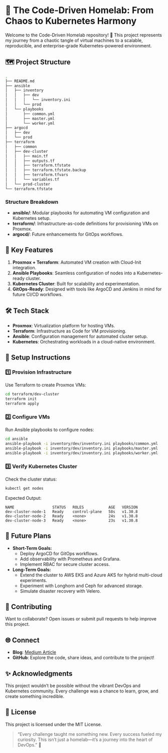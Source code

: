 
# 🚀 The Code-Driven Homelab: From Chaos to Kubernetes Harmony

Welcome to the Code-Driven Homelab repository! 🎉 This project represents my journey from a chaotic tangle of virtual machines to a scalable, reproducible, and enterprise-grade Kubernetes-powered environment.

## 🗺️ Project Structure

```bash
.
├── README.md
├── ansible
│   ├── inventory
│   │   ├── dev
│   │   │   └── inventory.ini
│   │   └── prod
│   └── playbooks
│       ├── common.yml
│       ├── master.yml
│       └── worker.yml
├── argocd
│   ├── dev
│   └── prod
├── terraform
│   ├── common
│   ├── dev-cluster
│   │   ├── main.tf
│   │   ├── outputs.tf
│   │   ├── terraform.tfstate
│   │   ├── terraform.tfstate.backup
│   │   ├── terraform.tfvars
│   │   └── variables.tf
│   └── prod-cluster
└── terraform.tfstate
```

### Structure Breakdown
- **ansible/**: Modular playbooks for automating VM configuration and Kubernetes setup.
- **terraform/**: Infrastructure-as-code definitions for provisioning VMs on Proxmox.
- **argocd/**: Future enhancements for GitOps workflows.

## 🎯 Key Features
1. **Proxmox + Terraform**: Automated VM creation with Cloud-Init integration.
2. **Ansible Playbooks**: Seamless configuration of nodes into a Kubernetes-ready cluster.
3. **Kubernetes Cluster**: Built for scalability and experimentation.
4. **GitOps-Ready**: Designed with tools like ArgoCD and Jenkins in mind for future CI/CD workflows.

## 🛠️ Tech Stack
- **Proxmox**: Virtualization platform for hosting VMs.
- **Terraform**: Infrastructure as Code for VM provisioning.
- **Ansible**: Configuration management for automated cluster setup.
- **Kubernetes**: Orchestrating workloads in a cloud-native environment.

## 📝 Setup Instructions

### 1️⃣ Provision Infrastructure

Use Terraform to create Proxmox VMs:
```bash
cd terraform/dev-cluster
terraform init
terraform apply
```

### 2️⃣ Configure VMs

Run Ansible playbooks to configure nodes:
```bash
cd ansible
ansible-playbook -i inventory/dev/inventory.ini playbooks/common.yml
ansible-playbook -i inventory/dev/inventory.ini playbooks/master.yml
ansible-playbook -i inventory/dev/inventory.ini playbooks/worker.yml
```

### 3️⃣ Verify Kubernetes Cluster

Check the cluster status:
```bash
kubectl get nodes
```

Expected Output:
```
NAME                 STATUS   ROLES           AGE   VERSION
dev-cluster-node-1   Ready    control-plane   58s   v1.30.8
dev-cluster-node-2   Ready    <none>          24s   v1.30.8
dev-cluster-node-3   Ready    <none>          23s   v1.30.8
```

## 🌟 Future Plans
- **Short-Term Goals:**
  - Deploy ArgoCD for GitOps workflows.
  - Add observability with Prometheus and Grafana.
  - Implement RBAC for secure cluster access.
- **Long-Term Goals:**
  - Extend the cluster to AWS EKS and Azure AKS for hybrid multi-cloud experiments.
  - Experiment with Longhorn and Ceph for advanced storage.
  - Simulate disaster recovery with Velero.

## 🤝 Contributing

Want to collaborate? Open issues or submit pull requests to help improve this project.

## 🌐 Connect
- **Blog**: [Medium Article](https://medium.com/@ssatish.gonella/the-code-driven-homelab-from-chaos-to-kubernetes-harmony-3a851e07efd5)
- **GitHub**: Explore the code, share ideas, and contribute to the project!

## ✨ Acknowledgments

This project wouldn’t be possible without the vibrant DevOps and Kubernetes community. Every challenge was a chance to learn, grow, and create something incredible.

## 📜 License

This project is licensed under the MIT License.

> “Every challenge taught me something new. Every success fueled my curiosity. This isn’t just a homelab—it’s a journey into the heart of DevOps.” 🚀
